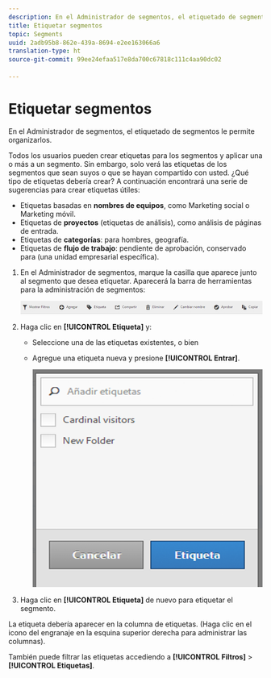 ```yaml
---
description: En el Administrador de segmentos, el etiquetado de segmentos le permite organizarlos.
title: Etiquetar segmentos
topic: Segments
uuid: 2adb95b8-862e-439a-8694-e2ee163066a6
translation-type: ht
source-git-commit: 99ee24efaa517e8da700c67818c111c4aa90dc02

---
```



# Etiquetar segmentos

En el Administrador de segmentos, el etiquetado de segmentos le permite organizarlos.

Todos los usuarios pueden crear etiquetas para los segmentos y aplicar una o más a un segmento. Sin embargo, solo verá las etiquetas de los segmentos que sean suyos o que se hayan compartido con usted. ¿Qué tipo de etiquetas debería crear? A continuación encontrará una serie de sugerencias para crear etiquetas útiles:

* Etiquetas basadas en **nombres de equipos**, como Marketing social o Marketing móvil.
* Etiquetas de **proyectos** (etiquetas de análisis), como análisis de páginas de entrada.
* Etiquetas de **categorías**: para hombres, geografía.
* Etiquetas de **flujo de trabajo**: pendiente de aprobación, conservado para (una unidad empresarial específica).

1. En el Administrador de segmentos, marque la casilla que aparece junto al segmento que desea etiquetar. Aparecerá la barra de herramientas para la administración de segmentos:

   ![](assets/segment_mgmt_toolbar.png)

1. Haga clic en **[!UICONTROL Etiqueta]** y:

   * Seleccione una de las etiquetas existentes, o bien
   * Agregue una etiqueta nueva y presione **[!UICONTROL Entrar]**.

      ![](assets/tagging_ui.png)

1. Haga clic en **[!UICONTROL Etiqueta]** de nuevo para etiquetar el segmento.

La etiqueta debería aparecer en la columna de etiquetas. (Haga clic en el icono del engranaje en la esquina superior derecha para administrar las columnas).

También puede filtrar las etiquetas accediendo a **[!UICONTROL Filtros]** > **[!UICONTROL Etiquetas]**.
